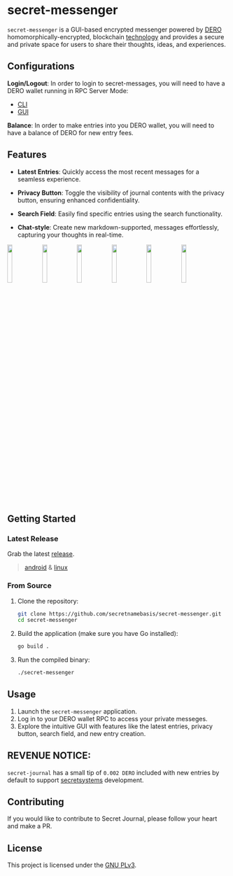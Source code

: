 
# secret-messenger

`secret-messenger` is a GUI-based encrypted messenger powered by [DERO](https://github.com/deroproject/derohe) homomorphically-encrypted, blockchain [technology](https://github.com/deroproject/graviton) and provides a secure and private space for users to share their thoughts, ideas, and experiences.


## Configurations

**Login/Logout**: In order to login to secret-messages, you will need to have a DERO wallet running in RPC Server Mode: 
- [CLI](https://github.com/deroproject/derohe/releases/latest)
- [GUI](https://github.com/DEROFDN/Engram/releases/latest)

**Balance**: In order to make entries into you DERO wallet, you will need to have a balance of DERO for new entry fees.  

## Features

- **Latest Entries**: Quickly access the most recent messages for a seamless experience.
  
- **Privacy Button**: Toggle the visibility of journal contents with the privacy button, ensuring enhanced confidentiality.

- **Search Field**: Easily find specific entries using the search functionality.

- **Chat-style**: Create new markdown-supported, messages effortlessly, capturing your thoughts in real-time.
  
<img src="https://github.com/secretnamebasis/secret-messenger/assets/86203717/52694995-2397-49c3-914b-830dbb71ab89" width="15%"></img> <img src="https://github.com/secretnamebasis/secret-messenger/assets/86203717/ecfa5927-a1e6-4323-9b66-d4703cdd1720" width="15%"></img> <img src="https://github.com/secretnamebasis/secret-messenger/assets/86203717/7cb87326-6d45-4e81-b740-eea42c1ab9fe" width="15%"></img> <img src="https://github.com/secretnamebasis/secret-messenger/assets/86203717/f0ef31fe-debd-483f-b885-2558513b7476" width="15%"></img> <img src="https://github.com/secretnamebasis/secret-messenger/assets/86203717/436528bb-2fc9-46a6-b38d-30e07d528ed2" width="15%"></img> <img src="https://github.com/secretnamebasis/secret-messenger/assets/86203717/a2828339-a7e9-44a3-ba42-a94e1c742e4e" width="15%"></img> 


## Getting Started

### Latest Release

Grab the latest [release](https://github.com/secretnamebasis/secret-messenger/releases/latest/).

> [android](https://github.com/secretnamebasis/secret-messenger/releases/latest/) & [linux](https://github.com/secretnamebasis/secret-messenger/releases/latest/) 


### From Source

1. Clone the repository:

   ```bash
   git clone https://github.com/secretnamebasis/secret-messenger.git
   cd secret-messenger
   ```

2. Build the application (make sure you have Go installed):

   ```bash
   go build .
   ```

3. Run the compiled binary:

   ```bash
   ./secret-messenger
   ```


## Usage

1. Launch the `secret-messenger` application.
2. Log in to your DERO wallet RPC to access your private messeges.
3. Explore the intuitive GUI with features like the latest entries, privacy button, search field, and new entry creation.

## REVENUE NOTICE: 
 `secret-journal` has a small tip of `0.002 DERO` included with new entries by default to support [secretsystems](https://github.com/secretsystems) development. 

## Contributing

If you would like to contribute to Secret Journal, please follow your heart and make a PR.

## License

This project is licensed under the [GNU PLv3](LICENSE).
